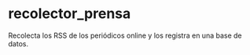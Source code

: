 # recolector_prensa

Recolecta los RSS de los periódicos online y los registra en una base de datos.

